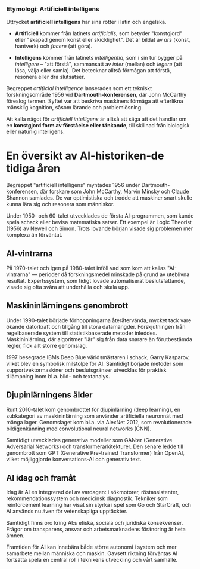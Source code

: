 ### Etymologi: Artificiell intelligens

Uttrycket **artificiell intelligens** har sina rötter i latin och engelska.

* **Artificiell** kommer från latinets *artificialis*, som betyder "konstgjord" eller "skapad genom konst eller skicklighet". Det är bildat av *ars* (konst, hantverk) och *facere* (att göra).

* **Intelligens** kommer från latinets *intelligentia*, som i sin tur bygger på *intelligere* – "att förstå", sammansatt av *inter* (mellan) och *legere* (att läsa, välja eller samla). Det betecknar alltså förmågan att förstå, resonera eller dra slutsatser.

Begreppet *artificial intelligence* lanserades som ett tekniskt forskningsområde 1956 vid **Dartmouth-konferensen**, där John McCarthy föreslog termen. Syftet var att beskriva maskiners förmåga att efterlikna mänsklig kognition, såsom lärande och problemlösning.

Att kalla något för *artificiell intelligens* är alltså att säga att det handlar om en **konstgjord form av förståelse eller tänkande**, till skillnad från biologisk eller naturlig intelligens.



# En översikt av AI-historiken-de tidiga åren

Begreppet "artificiell intelligens" myntades 1956 under Dartmouth-konferensen, där forskare som John McCarthy, Marvin Minsky och Claude Shannon samlades. De var optimistiska och trodde att maskiner snart skulle kunna lära sig och resonera som människor.

Under 1950- och 60-talet utvecklades de första AI-programmen, som kunde spela schack eller bevisa matematiska satser. Ett exempel är Logic Theorist (1956) av Newell och Simon. Trots lovande början visade sig problemen mer komplexa än förväntat.

## AI-vintrarna

På 1970-talet och igen på 1980-talet inföll vad som kom att kallas "AI-vintrarna" — perioder då forskningsmedel minskade på grund av uteblivna resultat. Expertssystem, som tidigt lovade automatiserat beslutsfattande, visade sig ofta svåra att underhålla och skala upp.

## Maskininlärningens genombrott

Under 1990-talet började förhoppningarna återåtervända, mycket tack vare ökande datorkraft och tillgång till stora datamängder. Förskjutningen från regelbaserade system till statistikbaserade metoder inleddes. Maskininlärning, där algoritmer "lär" sig från data snarare än förutbestämda regler, fick allt större genomslag.

1997 besegrade IBMs Deep Blue världsmästaren i schack, Garry Kasparov, vilket blev en symbolisk milstolpe för AI. Samtidigt började metoder som supportvektormaskiner och beslutsgränser utvecklas för praktisk tillämpning inom bl.a. bild- och textanalys.

## Djupinlärningens ålder

Runt 2010-talet kom genombrottet för djupinlärning (deep learning), en subkategori av maskininlärning som använder artificiella neuronnät med många lager. Genomslaget kom bl.a. via AlexNet 2012, som revolutionerade bildigenkänning med convolutional neural networks (CNN).

Samtidigt utvecklades generativa modeller som GAN\:er (Generative Adversarial Networks) och transformerarkitekturer. Den senare ledde till genombrott som GPT (Generative Pre-trained Transformer) från OpenAI, vilket möjliggjorde konversations-AI och generativ text.

## AI idag och framåt

Idag är AI en integrerad del av vardagen: i sökmotorer, röstassistenter, rekommendationssystem och medicinsk diagnostik. Tekniker som reinforcement learning har visat sin styrka i spel som Go och StarCraft, och AI används nu även för vetenskapliga upptäckter.

Samtidigt finns oro kring AI\:s etiska, sociala och juridiska konsekvenser. Frågor om transparens, ansvar och arbetsmarknadens förändring är heta ämnen.

Framtiden för AI kan innebära både större autonomi i system och mer samarbete mellan människa och maskin. Oavsett riktning förväntas AI fortsätta spela en central roll i teknikens utveckling och vårt samhälle.
